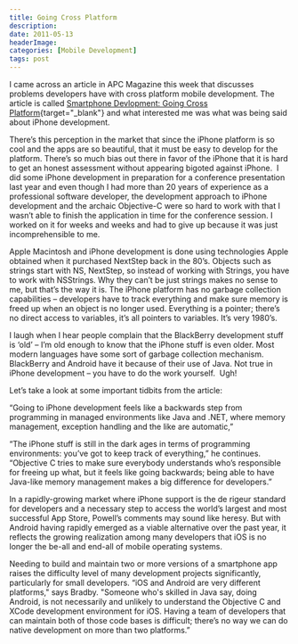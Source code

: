 ```yaml
---
title: Going Cross Platform
description: 
date: 2011-05-13
headerImage: 
categories: [Mobile Development]
tags: post
---
```


I came across an article in APC Magazine this week that discusses problems developers have with cross platform mobile development. The article is called [Smartphone Devlopment: Going Cross Platform](https://apcmag.com/smartphone-development-going-cross-platform.htm){target="_blank"} and what interested me was what was being said about iPhone development.

There’s this perception in the market that since the iPhone platform is so cool and the apps are so beautiful, that it must be easy to develop for the platform. There’s so much bias out there in favor of the iPhone that it is hard to get an honest assessment without appearing bigoted against iPhone.  I did some iPhone development in preparation for a conference presentation last year and even though I had more than 20 years of experience as a professional software developer, the development approach to iPhone development and the archaic Objective-C were so hard to work with that I wasn’t able to finish the application in time for the conference session. I worked on it for weeks and weeks and had to give up because it was just incomprehensible to me.

Apple Macintosh and iPhone development is done using technologies Apple obtained when it purchased NextStep back in the 80’s. Objects such as strings start with NS, NextStep, so instead of working with Strings, you have to work with NSStrings. Why they can’t be just strings makes no sense to me, but that’s the way it is. The iPhone platform has no garbage collection capabilities – developers have to track everything and make sure memory is freed up when an object is no longer used. Everything is a pointer; there’s no direct access to variables, it’s all pointers to variables. It’s very 1980’s.

I laugh when I hear people complain that the BlackBerry development stuff is ‘old’ – I’m old enough to know that the iPhone stuff is even older. Most modern languages have some sort of garbage collection mechanism. BlackBerry and Android have it because of their use of Java. Not true in iPhone development – you have to do the work yourself.  Ugh!

Let’s take a look at some important tidbits from the article:

“Going to iPhone development feels like a backwards step from programming in managed environments like Java and .NET, where memory management, exception handling and the like are automatic,” 

“The iPhone stuff is still in the dark ages in terms of programming environments: you’ve got to keep track of everything,” he continues. “Objective C tries to make sure everybody understands who’s responsible for freeing up what, but it feels like going backwards; being able to have Java-like memory management makes a big difference for developers.”

In a rapidly-growing market where iPhone support is the de rigeur standard for developers and a necessary step to access the world’s largest and most successful App Store, Powell’s comments may sound like heresy. But with Android having rapidly emerged as a viable alternative over the past year, it reflects the growing realization among many developers that iOS is no longer the be-all and end-all of mobile operating systems.

Needing to build and maintain two or more versions of a smartphone app raises the difficulty level of many development projects significantly, particularly for small developers. “iOS and Android are very different platforms," says Bradby. "Someone who's skilled in Java say, doing Android, is not necessarily and unlikely to understand the Objective C and XCode development environment for iOS. Having a team of developers that can maintain both of those code bases is difficult; there’s no way we can do native development on more than two platforms.”